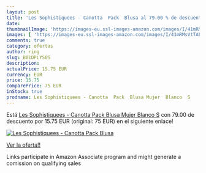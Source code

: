 ```yaml
---
layout: post
title: 'Les Sophistiquees - Canotta  Pack  Blusa al 79.00 % de descuento'
date: 
thumbnailImage: 'https://images-eu.ssl-images-amazon.com/images/I/41mRMsVtTAL._SL200_.jpg'
images: [ 'https://images-eu.ssl-images-amazon.com/images/I/41mRMsVtTAL._SL200_.jpg' ]
comments: true
category: ofertas
author: ring
slug: B01DPLYS0S
description:
actualPrice: 15.75 EUR
currency: EUR
price: 15.75
comparePrice: 75 EUR
inStock: true
prodname: Les Sophistiquees - Canotta  Pack  Blusa Mujer  Blanco  S
---
```


Está [Les Sophistiquees - Canotta  Pack  Blusa Mujer  Blanco  S](https://www.amazon.es/dp/B01DPLYS0S/?tag=tolees-21) con 79.00 de descuento por 15.75 EUR (original: 75 EUR) en el siguiente enlace!

[![Les Sophistiquees - Canotta  Pack  Blusa](https://images-eu.ssl-images-amazon.com/images/I/41mRMsVtTAL._SL200_.jpg)](https://www.amazon.es/dp/B01DPLYS0S/?tag=tolees-21)

[Ver la oferta!!](https://www.amazon.es/dp/B01DPLYS0S/?tag=tolees-21)

Links participate in Amazon Associate program and might generate a comission on qualifying sales


